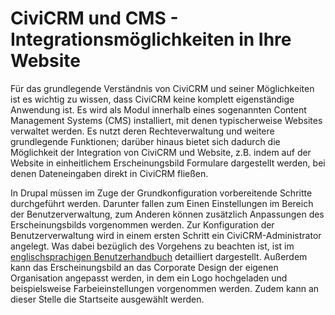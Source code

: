# CiviCRM und CMS - Integrationsmöglichkeiten in Ihre Website

Für das grundlegende Verständnis von CiviCRM und seiner Möglichkeiten ist es wichtig zu wissen, dass CiviCRM keine komplett eigenständige Anwendung ist. Es wird als Modul innerhalb eines sogenannten Content Management Systems (CMS) installiert, mit denen typischerweise Websites verwaltet werden. Es nutzt deren Rechteverwaltung und weitere grundlegende Funktionen; darüber hinaus bietet sich dadurch die
Möglichkeit der Integration von CiviCRM und Website, z.B. indem auf der Website in einheitlichem Erscheinungsbild Formulare dargestellt werden, bei denen Dateneingaben direkt in CiviCRM fließen.

In Drupal müssen im Zuge der Grundkonfiguration vorbereitende Schritte durchgeführt werden. Darunter fallen zum Einen Einstellungen im Bereich der Benutzerverwaltung, zum Anderen können zusätzlich Anpassungen des Erscheinungsbilds vorgenommen werden. Zur Konfiguration der Benutzerverwaltung wird in einem ersten Schritt ein CiviCRM-Administrator angelegt. Was dabei bezüglich des Vorgehens zu beachten ist, ist im [englischsprachigen Benutzerhandbuch](https://docs.civicrm.org/user/en/latest/) detailliert dargestellt. Außerdem kann das Erscheinungsbild an das Corporate Design der eigenen Organisation angepasst werden, in dem ein Logo hochgeladen und beispielsweise Farbeieinstellungen vorgenommen werden. Zudem kann an dieser Stelle die Startseite ausgewählt werden.
